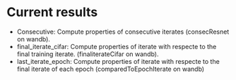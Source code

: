 # Current results
- Consecutive: Compute properties of consecutive iterates (consecResnet on wandb).
- final_iterate_cifar:  Compute properties of iterate with respecte to the final training iterate. (finaliterateCifar on wandb).
- last_iterate_epoch: Compute properties of iterate with respecte to the final iterate of each epoch (comparedToEpochIterate on wandb)
